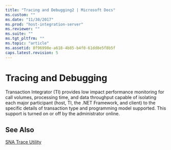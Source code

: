 ```yaml
---
title: "Tracing and Debugging2 | Microsoft Docs"
ms.custom: ""
ms.date: "11/30/2017"
ms.prod: "host-integration-server"
ms.reviewer: ""
ms.suite: ""
ms.tgt_pltfrm: ""
ms.topic: "article"
ms.assetid: 8f96998e-a618-4b85-b4f0-61dd8e5f8b5f
caps.latest.revision: 5
---
```

# Tracing and Debugging
Transaction Integrator (TI) provides low impact performance monitoring for call volumes, processing time, and data throughput capable of isolating each major participant (host, TI, the .NET Framework, and client) to the specific details of transaction type and programming model supported. This support is turned on or off by the administrator online.  
  
## See Also  
 [SNA Trace Utility](../HIS2010/sna-trace-utility2.md)